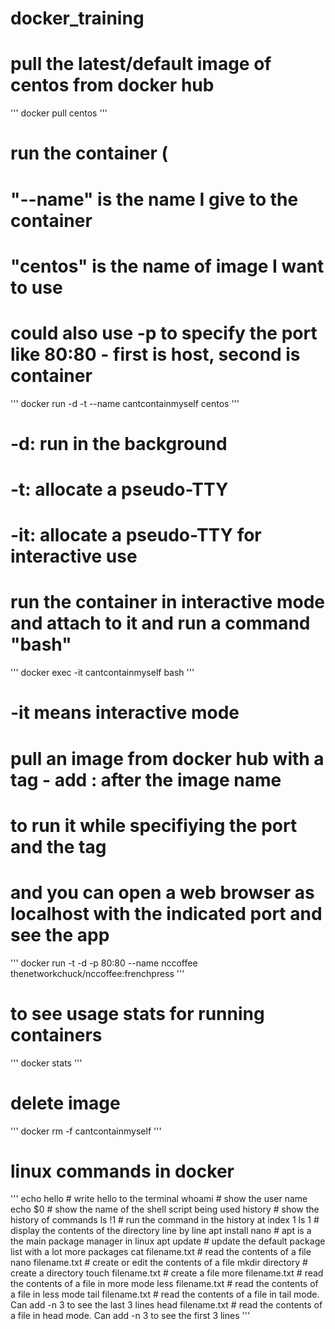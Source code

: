 # docker_training

# pull the latest/default image of centos from docker hub

'''
docker pull centos
'''

# run the container (

# "--name" is the name I give to the container

# "centos" is the name of image I want to use

# could also use -p to specify the port like 80:80 - first is host, second is container

'''
docker run -d -t --name cantcontainmyself centos
'''

# -d: run in the background

# -t: allocate a pseudo-TTY

# -it: allocate a pseudo-TTY for interactive use

# run the container in interactive mode and attach to it and run a command "bash"

'''
docker exec -it cantcontainmyself bash
'''

# -it means interactive mode

# pull an image from docker hub with a tag - add : after the image name

# to run it while specifiying the port and the tag

# and you can open a web browser as localhost with the indicated port and see the app

'''
docker run -t -d -p 80:80 --name nccoffee thenetworkchuck/nccoffee:frenchpress
'''

# to see usage stats for running containers

'''
docker stats
'''

# delete image

'''
docker rm -f cantcontainmyself
'''

# linux commands in docker

'''
echo hello # write hello to the terminal
whoami # show the user name
echo $0 # show the name of the shell script being used
history # show the history of commands
ls !1 # run the command in the history at index 1
ls 1 # display the contents of the directory line by line
apt install nano # apt is a the main package manager in linux
apt update # update the default package list with a lot more packages
cat filename.txt # read the contents of a file
nano filename.txt # create or edit the contents of a file
mkdir directory # create a directory
touch filename.txt # create a file
more filename.txt # read the contents of a file in more mode
less filename.txt # read the contents of a file in less mode
tail filename.txt # read the contents of a file in tail mode. Can add -n 3 to see the last 3 lines
head filename.txt # read the contents of a file in head mode. Can add -n 3 to see the first 3 lines
'''

